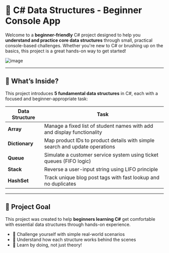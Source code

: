 # 🧠 C# Data Structures - Beginner Console App

Welcome to a **beginner-friendly** C# project designed to help you **understand and practice core data structures** through small, practical console-based challenges. Whether you're new to C# or brushing up on the basics, this project is a great hands-on way to get started!

![image](https://github.com/user-attachments/assets/c5139909-253c-4f28-bb9c-2c52b6182f9d)


---

## 📌 What’s Inside?

This project introduces **5 fundamental data structures** in C#, each with a focused and beginner-appropriate task:

| Data Structure | Task |
|----------------|------|
| **Array** | Manage a fixed list of student names with add and display functionality |
| **Dictionary** | Map product IDs to product details with simple search and update operations |
| **Queue** | Simulate a customer service system using ticket queues (FIFO logic) |
| **Stack** | Reverse a user-input string using LIFO principle |
| **HashSet** | Track unique blog post tags with fast lookup and no duplicates |

---

## 🎯 Project Goal

This project was created to help **beginners learning C#** get comfortable with essential data structures through hands-on experience.

- 🚀 Challenge yourself with simple real-world scenarios
- 🔄 Understand how each structure works behind the scenes
- 💬 Learn by doing, not just theory!
